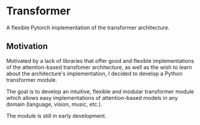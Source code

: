 # Transformer

A flexible Pytorch implementation of the transformer architecture.

## Motivation

Motivated by a lack of libraries that offer good and flexible implementations of the attention-based transfomer architecture, as well as the wish to learn about the architecture's implementation, I decided to develop a Python transformer module.

The goal is to develop an intuitive, flexible and modular transformer module which allows easy implementations of attention-based models in any domain (language, vision, music, etc.).

The module is still in early development.
